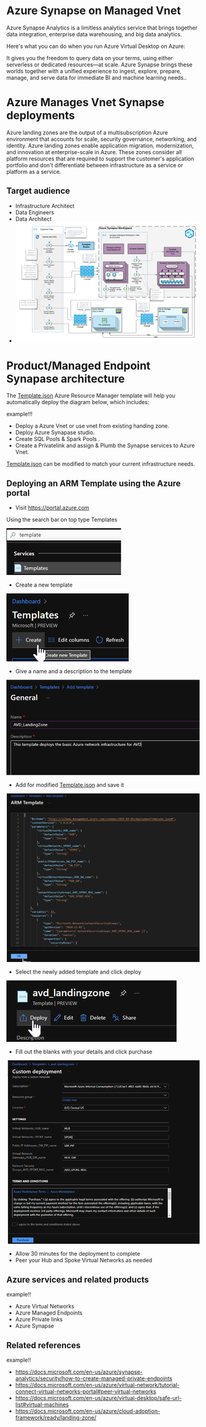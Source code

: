 
# Azure Synapse on Managed Vnet

Azure Synapse Analytics is a limitless analytics service that brings together data integration, enterprise data warehousing, and big data analytics. 

Here's what you can do when you run Azure Virtual Desktop on Azure:

It gives you the freedom to query data on your terms, using either serverless or dedicated resources—at scale. Azure Synapse brings these worlds together with a unified experience to ingest, explore, prepare, manage, and serve data for immediate BI and machine learning needs..

# Azure Manages Vnet Synapse deployments 

Azure landing zones are the output of a multisubscription Azure environment that accounts for scale, security governance, networking, and identity. Azure landing zones enable application migration, modernization, and innovation at enterprise-scale in Azure. These zones consider all platform resources that are required to support the customer's application portfolio and don't differentiate between infrastructure as a service or platform as a service.


## Target audience

- Infrastructure Architect
- Data Engineers
- Data Architect
- ![alt image](https://github.com/kamaddal/Managed-Synapse_deployment/blob/main/azure-synapse-detailed-diagram.png?raw=true)

# Product/Managed Endpoint Synapase architecture

The [Template.json](Template.json) Azure Resource Manager template will help you automatically deploy the diagram below, which includes:

example!!!

- Deploy a Azure Vnet or use vnet from existing handing zone.
- Deploy Azure Synapase studio.
- Create SQL Pools & Spark Pools .
- Create a Privatelink and assign & Plumb the Synapse services to Azure Vnet.



[Template.json](Template.json) can be modified to match your current infrastructure needs.

## Deploying an ARM Template using the Azure portal

- Visit https://portal.azure.com

Using the search bar on top type Templates

![alt image](https://github.com/DavidArayaSanabria/AVDLandingZone/blob/0c27bbe224b6c1e408883e4fd22b992d503549fd/Search.png?raw=true)

- Create a new template

![alt image](https://github.com/DavidArayaSanabria/AVDLandingZone/blob/8bd3fb167da7f7c76eb01954d73f1ce6948a9a41/create.png?raw=true)

- Give a name and a description to the template

![alt image](https://github.com/DavidArayaSanabria/AVDLandingZone/blob/8bd3fb167da7f7c76eb01954d73f1ce6948a9a41/Name%20and%20Description.png?raw=true)

- Add for modified [Template.json](Template.json) and save it

![alt image](https://github.com/DavidArayaSanabria/AVDLandingZone/blob/8bd3fb167da7f7c76eb01954d73f1ce6948a9a41/add%20code.png?raw=true)

- Select the newly added template and click deploy

![alt image](https://github.com/DavidArayaSanabria/AVDLandingZone/blob/8bd3fb167da7f7c76eb01954d73f1ce6948a9a41/Select%20and%20deploy%20template.png?raw=true)

- Fill out the blanks with your details and click purchase

![alt image](https://github.com/DavidArayaSanabria/AVDLandingZone/blob/8bd3fb167da7f7c76eb01954d73f1ce6948a9a41/Fill%20out%20the%20details%20and%20purchase.png?raw=true)

- Allow 30 minutes for the deployment to complete
- Peer your Hub and Spoke Virtual Networks as needed

## Azure services and related products

example!!
- Azure Virtual Networks
- Azure Managed Endpoints
- Azure Private links
- Azure Synapse

## Related references
example!!
- https://docs.microsoft.com/en-us/azure/synapse-analytics/security/how-to-create-managed-private-endpoints
- https://docs.microsoft.com/en-us/azure/virtual-network/tutorial-connect-virtual-networks-portal#peer-virtual-networks
- https://docs.microsoft.com/en-us/azure/virtual-desktop/safe-url-list#virtual-machines
- https://docs.microsoft.com/en-us/azure/cloud-adoption-framework/ready/landing-zone/



